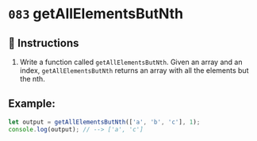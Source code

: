 # `083` getAllElementsButNth

## 📝 Instructions 

1. Write a function called `getAllElementsButNth`. Given an array and an index, `getAllElementsButNth` returns an array with all the elements but the nth.

## Example:

```js
let output = getAllElementsButNth(['a', 'b', 'c'], 1);
console.log(output); // --> ['a', 'c']
```